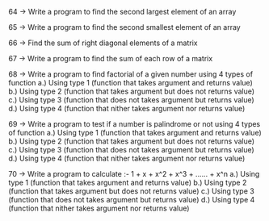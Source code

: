 64 -> Write a program to find the second largest element of an array

65 -> Write a program to find the second smallest element of an array

66 -> Find the sum of right diagonal elements of a matrix 

67 -> Write a program to find the sum of each row of a matrix

68 -> Write a program to find factorial of a given number using 4 types of function
        a.) Using type 1 (function that takes argument and returns value)
        b.) Using type 2 (function that takes argument but does not returns value)
        c.) Using type 3 (function that does not takes argument but returns value)
        d.) Using type 4 (function that nither takes argument nor returns value)

69 -> Write a program to test if a number is palindrome or not using 4 types of function
        a.) Using type 1 (function that takes argument and returns value)
        b.) Using type 2 (function that takes argument but does not returns value)
        c.) Using type 3 (function that does not takes argument but returns value)
        d.) Using type 4 (function that nither takes argument nor returns value)

70 -> Write a program to calculate :- 1 + x + x^2 + x^3 + ...... + x^n
        a.) Using type 1 (function that takes argument and returns value)
        b.) Using type 2 (function that takes argument but does not returns value)
        c.) Using type 3 (function that does not takes argument but returns value)
        d.) Using type 4 (function that nither takes argument nor returns value)
